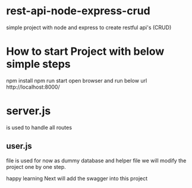 # rest-api-node-express-crud
simple project with node and express to create restful api's (CRUD)

# How to start Project with below simple steps 
 npm install 
 npm run start 
 open browser and run below url
 http://localhost:8000/

# server.js 
is used to handle all routes 

## user.js 
file is used for now as dummy database and helper file 
we will modify the project one by one step.

happy learning 
Next will add the swagger into this project
